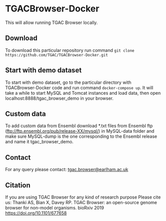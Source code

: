# TGACBrowser-Docker
This will allow running TGAC Browser locally.

## Download
To download this particular repository run command `git clone https://github.com/TGAC/TGACBrowser-Docker.git`

## Start with demo dataset
To start with demo dataset, go to the particular directory with TGACBrowser-Docker code and run command `docker-compose up`. It will take a while to start MySQL and Tomcat instances and load data, then open localhost:8888/tgac_browser_demo in your browser.

## Custom data
To add custom data from Ensembl download *.txt files from Ensembl ftp (ftp://ftp.ensembl.org/pub/release-XX/mysql/) in MySQL-data folder and make sure MySQL-dump is the one corresponding to the Ensembl release and name it tgac_browser_demo.

## Contact
For any query please contact: tgac.browser@earlham.ac.uk

## Citation
If you are using TGAC Browser for any kind of research purpose Please cite us: Thanki AS, Bian X, Davey RP. TGAC Browser: an open-source genome browser for non-model organisms. bioRxiv 2019 https://doi.org/10.1101/677658
